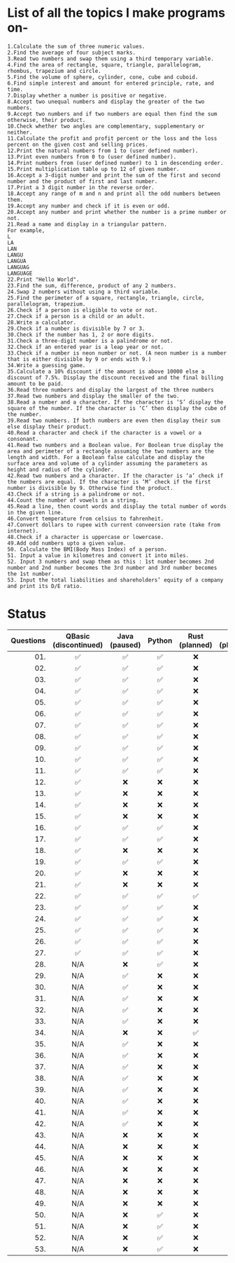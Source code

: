 # List of all the topics I make programs on-

    1.Calculate the sum of three numeric values.  
    2.Find the average of four subject marks.  
    3.Read two numbers and swap them using a third temporary variable.
    4.Find the area of rectangle, square, triangle, parallelogram, rhombus, trapezium and circle.
    5.Find the volume of sphere, cylinder, cone, cube and cuboid.
    6.Find simple interest and amount for entered principle, rate, and time.
    7.Display whether a number is positive or negative.
    8.Accept two unequal numbers and display the greater of the two numbers. 
    9.Accept two numbers and if two numbers are equal then find the sum otherwise, their product.
    10.Check whether two angles are complementary, supplementary or neither.
    11.Calculate the profit and profit percent or the loss and the loss percent on the given cost and selling prices.
    12.Print the natural numbers from 1 to (user defined number).
    13.Print even numbers from 0 to (user defined number).
    14.Print numbers from (user defined number) to 1 in descending order.
    15.Print multiplication table up to 12 of given number.
    16.Accept a 3-digit number and print the sum of the first and second number and the product of first and last number.
    17.Print a 3 digit number in the reverse order.
    18.Accept any range of m and n and print all the odd numbers between them. 
    19.Accept any number and check if it is even or odd.
    20.Accept any number and print whether the number is a prime number or not.
    21.Read a name and display in a triangular pattern.
    For example,
    L
    LA
    LAN
    LANGU
    LANGUA
    LANGUAG
    LANGUAGE
    22.Print "Hello World".
    23.Find the sum, difference, product of any 2 numbers.
    24.Swap 2 numbers without using a third variable.
    25.Find the perimeter of a square, rectangle, triangle, circle, parallelogram, trapezium.
    26.Check if a person is eligible to vote or not.
    27.Check if a person is a child or an adult.
    28.Write a calculator.
    29.Check if a number is divisible by 7 or 3.
    30.Check if the number has 1, 2 or more digits.
    31.Check a three-digit number is a palindrome or not.
    32.Check if an entered year is a leap year or not.
    33.Check if a number is neon number or not. (A neon number is a number that is either divisible by 9 or ends with 9.)
    34.Write a guessing game.
    35.Calculate a 10% discount if the amount is above 10000 else a discount of 7.5%. Display the discount received and the final billing amount to be paid.
    36.Read three numbers and display the largest of the three numbers
    37.Read two numbers and display the smaller of the two.
    38.Read a number and a character. If the character is ‘S’ display the square of the number. If the character is ‘C’ then display the cube of the number.
    39.Read two numbers. If both numbers are even then display their sum else display their product.
    40.Read a character and check if the character is a vowel or a consonant.
    41.Read two numbers and a Boolean value. For Boolean true display the area and perimeter of a rectangle assuming the two numbers are the length and width. For a Boolean false calculate and display the surface area and volume of a cylinder assuming the parameters as height and radius of the cylinder.
    42.Read two numbers and a character. If the character is ‘a’ check if the numbers are equal. If the character is ‘M’ check if the first number is divisible by 9. Otherwise find the product.
    43.Check if a string is a palindrome or not.
    44.Count the number of vowels in a string.
    45.Read a line, then count words and display the total number of words in the given line.
    46.Convert temperature from celsius to fahrenheit.
    47.Convert dollars to rupee with current conveersion rate (take from internet).
    48.Check if a character is uppercase or lowercase.
    49.Add odd numbers upto a given value.
    50. Calculate the BMI(Body Mass Index) of a person.
    51. Input a value in kilometres and convert it into miles.
    52. Input 3 numbers and swap them as this : 1st number becomes 2nd number and 2nd number becomes the 3rd number and 3rd number becomes the 1st number.
    53. Input the total liabilities and shareholders’ equity of a company and print its D/E ratio.


# Status

| Questions | QBasic <br> (discontinued) | Java <br> (paused) | Python | Rust <br> (planned) | C <br> (planned) | C++ <br> (planned) | C# <br> (planned) |
|---:|:---:|:---:|:---:|:---:|:---:|:---:|:---:|
|01.| ✅ | ✅ | ✅ | ❌ | ❌ | ❌ | ❌ |
|02.| ✅ | ✅ | ✅ | ❌ | ❌ | ❌ | ❌ |
|03.| ✅ | ✅ | ✅ | ❌ | ❌ | ❌ | ❌ |
|04.| ✅ | ✅ | ✅ | ❌ | ❌ | ❌ | ❌ |
|05.| ✅ | ✅ | ✅ | ❌ | ❌ | ❌ | ❌ |
|06.| ✅ | ✅ | ✅ | ❌ | ❌ | ❌ | ❌ |
|07.| ✅ | ✅ | ✅ | ❌ | ❌ | ❌ | ❌ |
|08.| ✅ | ✅ | ✅ | ❌ | ❌ | ❌ | ❌ |
|09.| ✅ | ✅ | ✅ | ❌ | ❌ | ❌ | ❌ |
|10.| ✅ | ✅ | ✅ | ❌ | ❌ | ❌ | ❌ |
|11.| ✅ | ✅ | ✅ | ❌ | ❌ | ❌ | ❌ |
|12.| ✅ | ❌ | ❌ | ❌ | ❌ | ❌ | ❌ |
|13.| ✅ | ❌ | ❌ | ❌ | ❌ | ❌ | ❌ |
|14.| ✅ | ❌ | ❌ | ❌ | ❌ | ❌ | ❌ |
|15.| ✅ | ❌ | ❌ | ❌ | ❌ | ❌ | ❌ |
|16.| ✅ | ✅ | ✅ | ❌ | ❌ | ❌ | ❌ |
|17.| ✅ | ✅ | ✅ | ❌ | ❌ | ❌ | ❌ |
|18.| ✅ | ❌ | ❌ | ❌ | ❌ | ❌ | ❌ |
|19.| ✅ | ✅ | ✅ | ❌ | ❌ | ❌ | ❌ | 
|20.| ✅ | ❌ | ❌ | ❌ | ❌ | ❌ | ❌ |
|21.| ✅ | ❌ | ❌ | ❌ | ❌ | ❌ | ❌ | 
|22.| ✅ | ✅ | ✅ | ✅ | ✅ | ✅ | ✅ |
|23.| ✅ | ✅ | ✅ | ❌ | ❌ | ❌ | ❌ |
|24.| ✅ | ✅ | ✅ | ❌ | ❌ | ❌ | ❌ |
|25.| ✅ | ✅ | ✅ | ❌ | ❌ | ❌ | ❌ |
|26.| ✅ | ✅ | ✅ | ❌ | ❌ | ❌ | ❌ |
|27.| ✅ | ✅ | ✅ | ❌ | ❌ | ❌ | ❌ |
|28.|N/A| ❌ | ✅ | ❌ | ❌ | ❌ | ❌ |
|29.|N/A| ✅ | ❌ | ❌ | ❌ | ❌ | ❌ |
|30.|N/A| ✅ | ❌ | ❌ | ❌ | ❌ | ❌ |
|31.|N/A| ✅ | ❌ | ❌ | ❌ | ❌ | ❌ |
|32.|N/A| ✅ | ❌ | ❌ | ❌ | ❌ | ❌ |
|33.|N/A| ✅ | ❌ | ❌ | ❌ | ❌ | ❌ |
|34.|N/A| ❌ | ❌ | ✅ | ❌ | ❌ | ❌ |
|35.|N/A| ✅ | ❌ | ❌ | ❌ | ❌ | ❌ |
|36.|N/A| ✅ | ❌ | ❌ | ❌ | ❌ | ❌ |
|37.|N/A| ✅ | ❌ | ❌ | ❌ | ❌ | ❌ |
|38.|N/A| ✅ | ❌ | ❌ | ❌ | ❌ | ❌ |
|39.|N/A| ✅ | ❌ | ❌ | ❌ | ❌ | ❌ |
|40.|N/A| ✅ | ❌ | ❌ | ❌ | ❌ | ❌ |
|41.|N/A| ✅ | ❌ | ❌ | ❌ | ❌ | ❌ |
|42.|N/A| ✅ | ❌ | ❌ | ❌ | ❌ | ❌ |
|43.|N/A| ❌ | ❌ | ❌ | ❌ | ❌ | ❌ |
|44.|N/A| ❌ | ❌ | ❌ | ❌ | ❌ | ❌ |
|45.|N/A| ❌ | ❌ | ❌ | ❌ | ❌ | ❌ |
|46.|N/A| ❌ | ❌ | ❌ | ❌ | ❌ | ❌ |
|47.|N/A| ❌ | ❌ | ❌ | ❌ | ❌ | ❌ |
|48.|N/A| ❌ | ❌ | ❌ | ❌ | ❌ | ❌ |
|49.|N/A| ❌ | ❌ | ❌ | ❌ | ❌ | ❌ |
|50.|N/A| ❌ | ✅ | ❌ | ❌ | ❌ | ❌ |
|51.|N/A| ❌ | ✅ | ❌ | ❌ | ❌ | ❌ |
|52.|N/A| ❌ | ✅ | ❌ | ❌ | ❌ | ❌ |
|53.|N/A| ❌ | ✅ | ❌ | ❌ | ❌ | ❌ |
